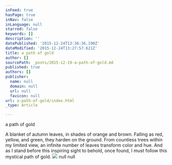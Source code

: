 ```yaml
---
inFeed: true
hasPage: true
inNav: false
inLanguage: null
starred: false
keywords: []
description: ''
datePublished: '2015-12-24T13:36:36.190Z'
dateModified: '2015-12-24T13:27:57.621Z'
title: a path of gold
author: []
sourcePath: _posts/2015-12-19-a-path-of-gold.md
published: true
authors: []
publisher:
  name: null
  domain: null
  url: null
  favicon: null
url: a-path-of-gold/index.html
_type: Article

---
```

a path of gold

A blanket of autumn leaves,
in shades of orange and brown.
Falling as red, yellow, and green,
they harden on the ground. 
From countless trees
within my limited view,
an infinite number of leaves
transform color and hue.
And as I stand before
this inspiring sight to behold,
once found, I must follow 
this mystical path of gold.
![](https://the-grid-user-content.s3-us-west-2.amazonaws.com/4e8e9803-4cfb-4cb5-b8d1-9ab24e184169.jpg)
null
null